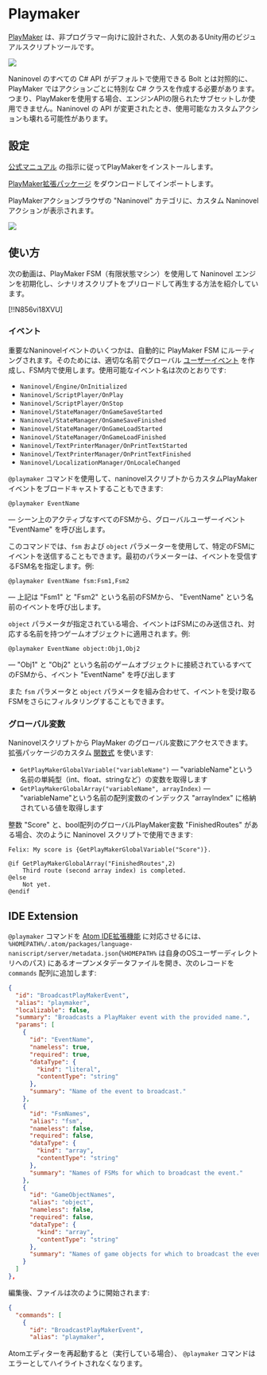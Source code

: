 ﻿# Playmaker

[PlayMaker](https://assetstore.unity.com/packages/tools/visual-scripting/playmaker-368) は、非プログラマー向けに設計された、人気のあるUnity用のビジュアルスクリプトツールです。

![](https://i.gyazo.com/0a5b219b059fd61c85d225e903d77857.png)

Naninovel のすべての C# API がデフォルトで使用できる Bolt とは対照的に、PlayMaker ではアクションごとに特別な C# クラスを作成する必要があります。つまり、PlayMakerを使用する場合、エンジンAPIの限られたサブセットしか使用できません。Naninovel の API が変更されたとき、使用可能なカスタムアクションも壊れる可能性があります。

## 設定

[公式マニュアル](https://hutonggames.fogbugz.com/default.asp?W11) の指示に従ってPlayMakerをインストールします。

[PlayMaker拡張パッケージ](https://github.com/Elringus/NaninovelPlayMaker/raw/master/NaninovelPlayMaker.unitypackage) をダウンロードしてインポートします。

PlayMakerアクションブラウザの "Naninovel" カテゴリに、カスタム Naninovel アクションが表示されます。

![](https://i.gyazo.com/a40b0b7b21c73d3b5f64b005085198ea.png)

## 使い方

次の動画は、PlayMaker FSM（有限状態マシン）を使用して Naninovel エンジンを初期化し、シナリオスクリプトをプリロードして再生する方法を紹介しています。

[!!N856vi18XVU]

### イベント

重要なNaninovelイベントのいくつかは、自動的に PlayMaker FSM にルーティングされます。そのためには、適切な名前でグローバル [ユーザーイベント](https://hutonggames.fogbugz.com/default.asp?W148) を作成し、FSM内で使用します。使用可能なイベント名は次のとおりです:

- `Naninovel/Engine/OnInitialized`
- `Naninovel/ScriptPlayer/OnPlay`
- `Naninovel/ScriptPlayer/OnStop`
- `Naninovel/StateManager/OnGameSaveStarted`
- `Naninovel/StateManager/OnGameSaveFinished`
- `Naninovel/StateManager/OnGameLoadStarted`
- `Naninovel/StateManager/OnGameLoadFinished`
- `Naninovel/TextPrinterManager/OnPrintTextStarted`
- `Naninovel/TextPrinterManager/OnPrintTextFinished`
- `Naninovel/LocalizationManager/OnLocaleChanged`

`@playmaker` コマンドを使用して、naninovelスクリプトからカスタムPlayMakerイベントをブロードキャストすることもできます:

```
@playmaker EventName
```

— シーン上のアクティブなすべてのFSMから、グローバルユーザーイベント "EventName" を呼び出します。

このコマンドでは、`fsm` および `object` パラメーターを使用して、特定のFSMにイベントを送信することもできます。最初のパラメーターは、イベントを受信するFSM名を指定します。例:

```
@playmaker EventName fsm:Fsm1,Fsm2
```

— 上記は "Fsm1" と "Fsm2" という名前のFSMから、 "EventName" という名前のイベントを呼び出します。

`object` パラメータが指定されている場合、イベントはFSMにのみ送信され、対応する名前を持つゲームオブジェクトに適用されます。例:

```
@playmaker EventName object:Obj1,Obj2
```

— "Obj1" と "Obj2" という名前のゲームオブジェクトに接続されているすべてのFSMから、イベント "EventName" を呼び出します

また `fsm` パラメータと `object` パラメータを組み合わせて、イベントを受け取るFSMをさらにフィルタリングすることもできます。

### グローバル変数

Naninovelスクリプトから PlayMaker のグローバル変数にアクセスできます。拡張パッケージのカスタム [関数式](/ja/guide/script-expressions.html#関数式) を使います:
 - `GetPlayMakerGlobalVariable("variableName")` — "variableName"という名前の単純型（int、float、stringなど）の変数を取得します
 - `GetPlayMakerGlobalArray("variableName", arrayIndex)` — "variableName"という名前の配列変数のインデックス "arrayIndex" に格納されている値を取得します

整数 "Score" と、bool配列のグローバルPlayMaker変数 "FinishedRoutes" がある場合、次のように Naninovel スクリプトで使用できます:
```
Felix: My score is {GetPlayMakerGlobalVariable("Score")}.

@if GetPlayMakerGlobalArray("FinishedRoutes",2)
    Third route (second array index) is completed.
@else
    Not yet.
@endif
```

## IDE Extension

`@playmaker` コマンドを [Atom IDE拡張機能](/ja/guide/naninovel-scripts.md#ide-サポート) に対応させるには、`%HOMEPATH%/.atom/packages/language-naniscript/server/metadata.json`(`%HOMEPATH%` は自身のOSユーザーディレクトリへのパス) にあるオープンメタデータファイルを開き、次のレコードを `commands` 配列に追加します:

```json
{
  "id": "BroadcastPlayMakerEvent",
  "alias": "playmaker",
  "localizable": false,
  "summary": "Broadcasts a PlayMaker event with the provided name.",
  "params": [
    {
      "id": "EventName",
      "nameless": true,
      "required": true,
      "dataType": {
        "kind": "literal",
        "contentType": "string"
      },
      "summary": "Name of the event to broadcast."
    },
    {
      "id": "FsmNames",
      "alias": "fsm",
      "nameless": false,
      "required": false,
      "dataType": {
        "kind": "array",
        "contentType": "string"
      },
      "summary": "Names of FSMs for which to broadcast the event."
    },
    {
      "id": "GameObjectNames",
      "alias": "object",
      "nameless": false,
      "required": false,
      "dataType": {
        "kind": "array",
        "contentType": "string"
      },
      "summary": "Names of game objects for which to broadcast the event."
    }
  ]
},
```

編集後、ファイルは次のように開始されます:

```json
{
  "commands": [
    {
      "id": "BroadcastPlayMakerEvent",
      "alias": "playmaker",
```

Atomエディターを再起動すると（実行している場合）、 `@playmaker` コマンドはエラーとしてハイライトされなくなります。
